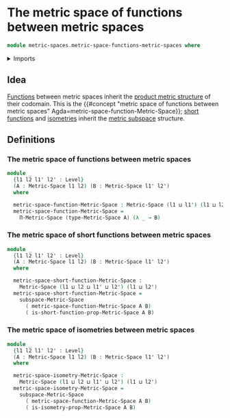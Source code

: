 # The metric space of functions between metric spaces

```agda
module metric-spaces.metric-space-functions-metric-spaces where
```

<details><summary>Imports</summary>

```agda
open import foundation.dependent-pair-types
open import foundation.function-types
open import foundation.sets
open import foundation.universe-levels

open import metric-spaces.dependent-products-metric-spaces
open import metric-spaces.functions-metric-spaces
open import metric-spaces.isometries-metric-spaces
open import metric-spaces.metric-spaces
open import metric-spaces.premetric-spaces
open import metric-spaces.short-functions-metric-spaces
open import metric-spaces.subspaces-metric-spaces
```

</details>

## Idea

[Functions](metric-spaces.functions-metric-spaces.md) between metric spaces
inherit the
[product metric structure](metric-spaces.dependent-products-metric-spaces.md) of
their codomain. This is the
{{#concept "metric space of functions between metric spaces" Agda=metric-space-function-Metric-Space}};
[short functions](metric-spaces.short-functions-metric-spaces.md) and
[isometries](metric-spaces.isometries-metric-spaces.md) inherit the
[metric subspace](metric-spaces.subspaces-metric-spaces.md) structure.

## Definitions

### The metric space of functions between metric spaces

```agda
module _
  {l1 l2 l1' l2' : Level}
  (A : Metric-Space l1 l2) (B : Metric-Space l1' l2')
  where

  metric-space-function-Metric-Space : Metric-Space (l1 ⊔ l1') (l1 ⊔ l2')
  metric-space-function-Metric-Space =
    Π-Metric-Space (type-Metric-Space A) (λ _ → B)
```

### The metric space of short functions between metric spaces

```agda
module _
  {l1 l2 l1' l2' : Level}
  (A : Metric-Space l1 l2) (B : Metric-Space l1' l2')
  where

  metric-space-short-function-Metric-Space :
    Metric-Space (l1 ⊔ l2 ⊔ l1' ⊔ l2') (l1 ⊔ l2')
  metric-space-short-function-Metric-Space =
    subspace-Metric-Space
      ( metric-space-function-Metric-Space A B)
      ( is-short-function-prop-Metric-Space A B)
```

### The metric space of isometries between metric spaces

```agda
module _
  {l1 l2 l1' l2' : Level}
  (A : Metric-Space l1 l2) (B : Metric-Space l1' l2')
  where

  metric-space-isometry-Metric-Space :
    Metric-Space (l1 ⊔ l2 ⊔ l1' ⊔ l2') (l1 ⊔ l2')
  metric-space-isometry-Metric-Space =
    subspace-Metric-Space
      ( metric-space-function-Metric-Space A B)
      ( is-isometry-prop-Metric-Space A B)
```
